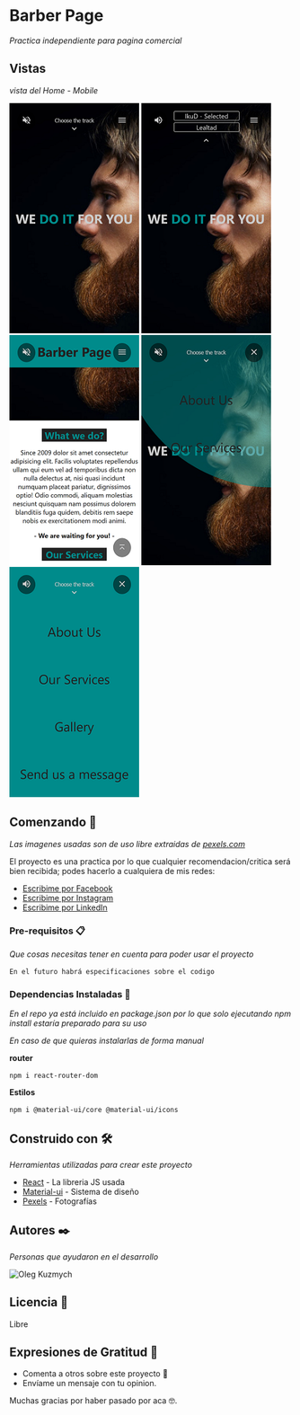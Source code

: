 # Barber Page

_Practica independiente para pagina comercial_

## Vistas

_vista del Home - Mobile_

![homeMobile](/public/assets/vistaInterfaz/HomeMobile.png)
![homeMobile](/public/assets/vistaInterfaz/HomeMobile1.png)
![homeMobile](/public/assets/vistaInterfaz/HomeMobile2.png)
![homeMobile](/public/assets/vistaInterfaz/MenuOpening.png)
![homeMobile](/public/assets/vistaInterfaz/MenuOpened.png)

## Comenzando 🚀

_Las imagenes usadas son de uso libre extraidas de [pexels.com](https://www.pexels.com/es-es/)_

El proyecto es una practica por lo que cualquier recomendacion/critica será bien recibida; podes hacerlo a cualquiera de mis redes:

- [Escribime por Facebook](https://www.facebook.com/patricio.fernandezionadi/)
- [Escribime por Instagram](https://www.instagram.com/ionadipatriciofernandez/)
- [Escribime por LinkedIn](https://www.linkedin.com/in/patricio-fernandez-ionadi-12320015b)

### Pre-requisitos 📋

_Que cosas necesitas tener en cuenta para poder usar el proyecto_

```
En el futuro habrá especificaciones sobre el codigo
```

### Dependencias Instaladas 🔧

_En el repo ya está incluido en package.json por lo que solo ejecutando npm install estaría preparado para su uso_

_En caso de que quieras instalarlas de forma manual_

**router**

```
npm i react-router-dom
```

**Estilos**

```
npm i @material-ui/core @material-ui/icons
```

<!--
## Despliegue 📦

_Agrega notas adicionales sobre como hacer deploy_ -->

## Construido con 🛠️

_Herramientas utilizadas para crear este proyecto_

- [React](https://reactjs.org/) - La libreria JS usada
- [Material-ui](https://material-ui.com/) - Sistema de diseño
- [Pexels](https://www.pexels.com/es-es/) - Fotografías

<!-- ## Contribuyendo 🖇️

Por favor lee el [CONTRIBUTING.md](https://gist.github.com/villanuevand/xxxxxx) para detalles de nuestro código de conducta, y el proceso para enviarnos pull requests. -->

<!-- ## Wiki 📖

Puedes encontrar mucho más de cómo utilizar este proyecto en nuestra [Wiki](https://github.com/tu/proyecto/wiki) -->

<!-- ## Versionado 📌

Usamos [SemVer](http://semver.org/) para el versionado. Para todas las versiones disponibles, mira los [tags en este repositorio](https://github.com/tu/proyecto/tags). -->

## Autores ✒️

_Personas que ayudaron en el desarrollo_

![Oleg Kuzmych](https://github.com/Agnael)

<!-- - **Andrés Villanueva** - _Trabajo Inicial_ - [villanuevand](https://github.com/villanuevand)
- **Fulanito Detal** - _Documentación_ - [fulanitodetal](#fulanito-de-tal) -->

<!-- También puedes mirar la lista de todos los [contribuyentes](https://github.com/your/project/contributors) quíenes han participado en este proyecto. -->

## Licencia 📄

Libre

<!-- Este proyecto está bajo la Licencia (Tu Licencia) - mira el archivo [LICENSE.md](LICENSE.md) para detalles -->

## Expresiones de Gratitud 🎁

- Comenta a otros sobre este proyecto 📢
- Envíame un mensaje con tu opinion.

Muchas gracias por haber pasado por aca 🤓.
